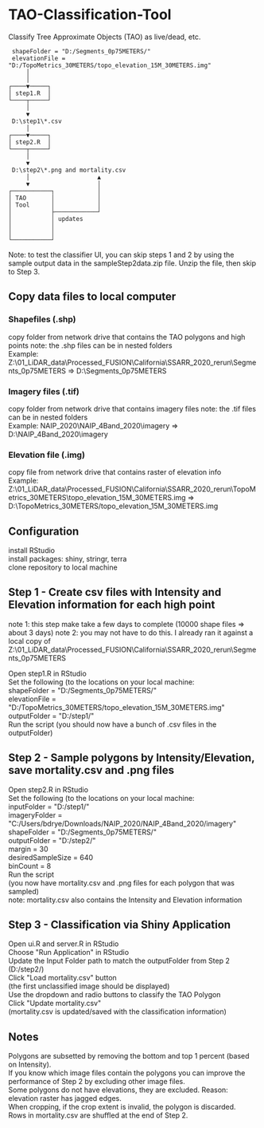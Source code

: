# TAO-Classification-Tool

Classify Tree Approximate Objects (TAO) as live/dead, etc.

```
 shapeFolder = "D:/Segments_0p75METERS/"
 elevationFile = "D:/TopoMetrics_30METERS/topo_elevation_15M_30METERS.img"
     │
     │
┌────▼─────┐
│ step1.R  │
└────┬─────┘
     │
     ▼
 D:\step1\*.csv
     │
┌────▼─────┐
│ step2.R  │
└────┬─────┘
     │
     ▼
 D:\step2\*.png and mortality.csv
     │                   ▲
     ▼                   │
┌───────────┐            │
│ TAO       │            │
│ Tool      │            │
│           ├────────────┘
│           │ updates
│           │
│           │
└───────────┘
```

Note: to test the classifier UI, you can skip steps 1 and 2 by using the sample output data in the sampleStep2data.zip file. 
Unzip the file, then skip to Step 3. 
## Copy data files to local computer  

### Shapefiles (.shp)  
copy folder from network drive that contains the TAO polygons and high points 
note: the .shp files can be in nested folders  
Example: Z:\01_LiDAR_data\Processed_FUSION\California\SSARR_2020_rerun\Segments_0p75METERS => D:\Segments_0p75METERS

### Imagery files (.tif)
copy folder from network drive that contains imagery files 
note: the .tif files can be in nested folders  
Example: NAIP_2020\NAIP_4Band_2020\imagery => D:\NAIP_4Band_2020\imagery

### Elevation file (.img)
copy file from network drive that contains raster of elevation info  
Example: Z:\01_LiDAR_data\Processed_FUSION\California\SSARR_2020_rerun\TopoMetrics_30METERS\topo_elevation_15M_30METERS.img => D:\TopoMetrics_30METERS/topo_elevation_15M_30METERS.img  

## Configuration
install RStudio  
install packages: shiny, stringr, terra  
clone repository to local machine 


## Step 1 - Create csv files with Intensity and Elevation information for each high point  
note 1: this step make take a few days to complete (10000 shape files => about 3 days)
note 2: you may not have to do this. I already ran it against a local copy of  
Z:\01_LiDAR_data\Processed_FUSION\California\SSARR_2020_rerun\Segments_0p75METERS  

Open step1.R in RStudio  
Set the following (to the locations on your local machine:  
shapeFolder = "D:/Segments_0p75METERS/"  
elevationFile = "D:/TopoMetrics_30METERS/topo_elevation_15M_30METERS.img"  
outputFolder = "D:/step1/"  
Run the script
(you should now have a bunch of .csv files in the outputFolder)  

## Step 2 - Sample polygons by Intensity/Elevation, save mortality.csv and .png files

Open step2.R in RStudio  
Set the following (to the locations on your local machine:  
inputFolder = "D:/step1/"  
imageryFolder = "C:/Users/bdrye/Downloads/NAIP_2020/NAIP_4Band_2020/imagery"  
shapeFolder = "D:/Segments_0p75METERS/"  
outputFolder = "D:/step2/"  
margin = 30  
desiredSampleSize = 640  
binCount = 8  
Run the script  
(you now have mortality.csv and .png files for each polygon that was sampled)  
note: mortality.csv also contains the Intensity and Elevation information  


## Step 3 - Classification via Shiny Application  
Open ui.R and server.R in RStudio  
Choose "Run Application" in RStudio  
Update the Input Folder path to match the outputFolder from Step 2 (D:/step2/)  
Click "Load mortality.csv" button  
(the first unclassified image should be displayed)  
Use the dropdown and radio buttons to classify the TAO Polygon  
Click "Update mortality.csv"  
(mortality.csv is updated/saved with the classification information)  


## Notes  
Polygons are subsetted by removing the bottom and top 1 percent (based on Intensity).  
If you know which image files contain the polygons you can improve the performance of Step 2 by excluding other image files.  
Some polygons do not have elevations, they are excluded. Reason: elevation raster has jagged edges.  
When cropping, if the crop extent is invalid, the polygon is discarded.  
Rows in mortality.csv are shuffled at the end of Step 2. 






